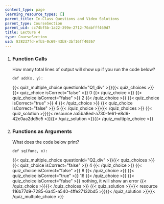 ```yaml
---
content_type: page
learning_resource_types: []
parent_title: In-Class Questions and Video Solutions
parent_type: CourseSection
parent_uid: cc74bf5b-1a22-399e-2712-70abfff469d7
title: Lecture 4
type: CourseSection
uid: 828237fd-efb5-0c69-43b8-3bf16ff40267
---
```


1.  ### Function Calls
    
      
    
    How many total lines of output will show up if you run the code below?
    
    ```
    def add(x, y):
    ```
    
      
    {{< quiz_multiple_choice questionId="Q1_div" >}}{{< quiz_choices >}}{{< quiz_choice isCorrect="false" >}}&nbsp;0&nbsp;{{< /quiz_choice >}}
    {{< quiz_choice isCorrect="false" >}}&nbsp;2&nbsp;{{< /quiz_choice >}}
    {{< quiz_choice isCorrect="true" >}}&nbsp;4&nbsp;{{< /quiz_choice >}}
    {{< quiz_choice isCorrect="false" >}}&nbsp;5&nbsp;{{< /quiz_choice >}}{{< /quiz_choices >}}
    {{< quiz_solution >}}{{< resource aa5ba8ed-a730-fe61-e8d6-42e0aa2dd5c5 >}}{{< /quiz_solution >}}{{< /quiz_multiple_choice >}}
  
3.  ### Functions as Arguments
    
      
    
    What does the code below print?
    
    ```
    def sq(func, x):
    ```
    
    {{< quiz_multiple_choice questionId="Q2_div" >}}{{< quiz_choices >}}{{< quiz_choice isCorrect="false" >}}&nbsp;4&nbsp;{{< /quiz_choice >}}
    {{< quiz_choice isCorrect="false" >}}&nbsp;8&nbsp;{{< /quiz_choice >}}
    {{< quiz_choice isCorrect="true" >}}&nbsp;16&nbsp;{{< /quiz_choice >}}
    {{< quiz_choice isCorrect="false" >}}&nbsp;nothing, it will show an error&nbsp;{{< /quiz_choice >}}{{< /quiz_choices >}}
    {{< quiz_solution >}}{{< resource 116b77d9-7285-6a45-a540-4ffe27132bd5 >}}{{< /quiz_solution >}}{{< /quiz_multiple_choice >}}